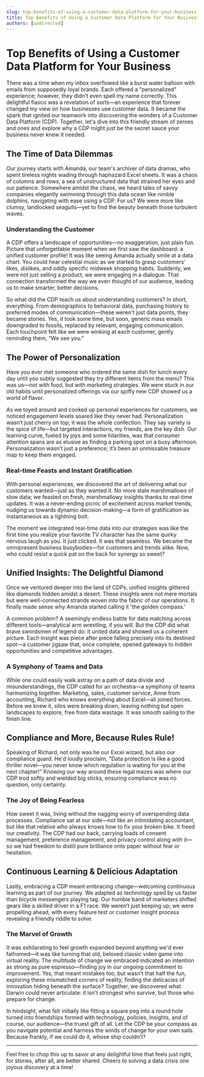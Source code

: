 ```yaml
---
slug: top-benefits-of-using-a-customer-data-platform-for-your-business
title: Top Benefits of Using a Customer Data Platform for Your Business
authors: [undirected]
---
```



# Top Benefits of Using a Customer Data Platform for Your Business

There was a time when my inbox overflowed like a burst water balloon with emails from supposedly loyal brands. Each offered a "personalized" experience; however, they didn't even spell my name correctly. This delightful fiasco was a revelation of sorts—an experience that forever changed my view on how businesses use customer data. It became the spark that ignited our teamwork into discovering the wonders of a Customer Data Platform (CDP). Together, let's dive into this friendly stream of zeroes and ones and explore why a CDP might just be the secret sauce your business never knew it needed.

## The Time of Data Dilemmas

Our journey starts with Amanda, our team's archiver of data dramas, who spent tireless nights wading through haphazard Excel sheets. It was a chaos of columns and rows, a sea of unstructured data that strained her eyes and our patience. Somewhere amidst the chaos, we heard tales of savvy companies elegantly swimming through this data ocean like nimble dolphins, navigating with ease using a CDP. For us? We were more like clumsy, landlocked seagulls—yet to find the beauty beneath those turbulent waves.

### Understanding the Customer 

A CDP offers a landscape of opportunities—no exaggeration, just plain fun. Picture that unforgettable moment when we first saw the dashboard: a unified customer profile! It was like seeing Amanda actually smile at a data chart. You could hear celestial music as we started to grasp customers' likes, dislikes, and oddly specific midweek shopping habits. Suddenly, we were not just selling a product, we were engaging in a dialogue. That connection transformed the way we even thought of our audience, leading us to make smarter, better decisions.

So what did the CDP teach us about understanding customers? In short, everything. From demographics to behavioral data, purchasing history to preferred modes of communication—these weren't just data points, they became stories. Yes, it took some time, but soon, generic mass emails downgraded to fossils, replaced by relevant, engaging communication. Each touchpoint felt like we were winking at each customer, gently reminding them, “We see you.”

## The Power of Personalization

Have you ever met someone who ordered the same dish for lunch every day until you subtly suggested they try different items from the menu? This was us—not with food, but with marketing strategies. We were stuck in our old habits until personalized offerings via our spiffy new CDP showed us a world of flavor.

As we toyed around and cooked up personal experiences for customers, we noticed engagement levels soared like they never had. Personalization wasn’t just cherry on top; it was the whole confection. They say variety is the spice of life—but targeted interactions, my friends, are the key dish. Our learning curve, fueled by joys and some hilarities, was that consumer attention spans are as elusive as finding a parking spot on a busy afternoon. Personalization wasn’t just a preference; it’s been an unmissable treasure map to keep them engaged.

### Real-time Feasts and Instant Gratification

With personal experiences, we discovered the art of delivering what our customers wanted—just as they wanted it. No more stale marshmallows of slow data; we feasted on fresh, marshmallowy insights thanks to real-time updates. It was a never-ending picnic of excitement across market trends, nudging us towards dynamic decision-making—a form of gratification as instantaneous as a lightning bolt.

The moment we integrated real-time data into our strategies was like the first time you realize your favorite TV character has the same quirky nervous laugh as you. It just clicked. It was that seamless. We became the omnipresent business busybodies—for customers and trends alike. Now, who could resist a quick pat on the back for synergy so sweet?

## Unified Insights: The Delightful Diamond

Once we ventured deeper into the land of CDPs, unified insights glittered like diamonds hidden amidst a desert. These insights were not mere mortals but were well-connected strands woven into the fabric of our operations. It finally made sense why Amanda started calling it 'the golden compass.'

A common problem? A seemingly endless battle for data matching across different tools—analytical arm wrestling, if you will. But the CDP did what brave swordsmen of legend do: it united data and showed us a coherent picture. Each insight was piece after piece falling precisely into its destined spot—a customer jigsaw that, once complete, opened gateways to hidden opportunities and competitive advantages.

### A Symphony of Teams and Data

While one could easily walk astray on a path of data divide and misunderstandings, the CDP called for an orchestra—a symphony of teams harmonizing together. Marketing, sales, customer service, Anne from accounting, Richard who knows everything about Excel—all joined forces. Before we knew it, silos were breaking down, leaving nothing but open landscapes to explore, free from data wastage. It was smooth sailing to the finish line.

## Compliance and More, Because Rules Rule!

Speaking of Richard, not only was he our Excel wizard, but also our compliance guard. He'd loudly proclaim, "Data protection is like a good thriller novel—you never know which regulation is waiting for you at the next chapter!" Knowing our way around these legal mazes was where our CDP trod softly and wielded big sticks, ensuring compliance was no question, only certainty.

### The Joy of Being Fearless

How sweet it was, living without the nagging worry of overspending data processes. Compliance sat at our side—not like an intimidating accountant, but like that relative who always knows how to fix your broken bike. It freed our creativity. The CDP had our back, carrying loads of consent management, preference management, and privacy control along with it—so we had freedom to distill pure brilliance onto paper without fear or hesitation.

## Continuous Learning & Delicious Adaptation

Lastly, embracing a CDP meant embracing change—welcoming continuous learning as part of our journey. We adapted as technology sped by us faster than bicycle messengers playing tag. Our humble band of marketers shifted gears like a skilled driver in a F1 race. We weren’t just keeping up; we were propelling ahead, with every feature test or customer insight process revealing a friendly riddle to solve. 

### The Marvel of Growth

It was exhilarating to feel growth expanded beyond anything we'd ever fathomed—it was like turning that old, beloved classic video game into virtual reality. The multitude of change we embraced indicated an intention as strong as pure espresso—finding joy in our ongoing commitment to improvement. Yes, that meant mistakes too, but wasn’t that half the fun, exploring these mismatched corners of reality, finding the delicacies of innovation hiding beneath the surface? Together, we discovered what Darwin could never articulate: it isn't strongest who survive, but those who prepare for change.

In hindsight, what felt initially like fitting a square peg into a round hole turned into friendships formed with technology, policies, insights, and of course, our audience—the truest gift of all. Let the CDP be your compass as you navigate potential and harness the winds of change for your own sails. Because frankly, if we could do it, whose ship couldn’t?

---

Feel free to chop this up to savor at any delightful time that feels just right, for stories, after all, are better shared. Cheers to solving a data crisis one joyous discovery at a time!